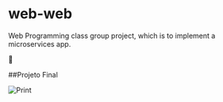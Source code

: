 ﻿# web-web
Web Programming class group project, which is to implement a microservices app.

🐸 

##Projeto Final

![Print](https://i.imgur.com/CYcNK8D.png)

